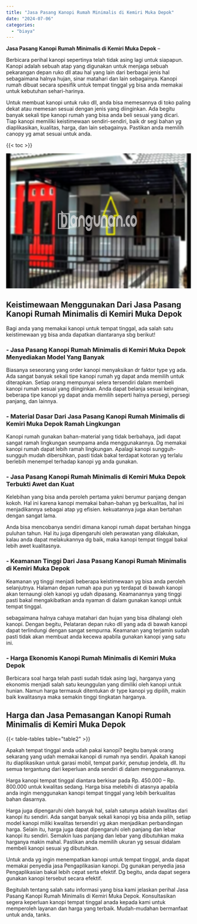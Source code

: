 ```yaml
---
title: "Jasa Pasang Kanopi Rumah Minimalis di Kemiri Muka Depok"
date: "2024-07-06"
categories: 
  - "biaya"
---
```


**Jasa Pasang Kanopi Rumah Minimalis di Kemiri Muka Depok** –

Berbicara perihal kanopi sepertinya telah tidak asing lagi untuk siapapun. Kanopi adalah sebuah atap yang digunakan untuk menjaga sebuah pekarangan depan ruko dll atau hal yang lain dari berbagai jenis hal sebagaimana halnya hujan, sinar matahari dan lain sebagainya. Kanopi rumah dibuat secara spesifik untuk tempat tinggal yg bisa anda memakai untuk kebutuhan sehari-harinya.

Untuk membuat kanopi untuk ruko dll, anda bisa memesannya di toko paling dekat atau memesan sesuai dengan jenis yang diinginkan. Ada begitu banyak sekali tipe kanopi rumah yang bisa anda beli sesuai yang dicari. Tiap kanopi memiliki keistimewaan sendiri-sendiri, baik dr segi bahan yg diaplikasikan, kualitas, harga, dan lain sebagainya. Pastikan anda memilih canopy yg amat sesuai untuk anda.

{{< toc >}}

![Jasa Pasang Kanopi Rumah Minimalis di Kemiri Muka Depok](/images/harga-kanopi-minimalis-61.png)

## Keistimewaan Menggunakan Dari Jasa Pasang Kanopi Rumah Minimalis di Kemiri Muka Depok

Bagi anda yang memakai kanopi untuk tempat tinggal, ada salah satu keistimewaan yg bisa anda dapatkan diantaranya sbg berikut!

### \- Jasa Pasang Kanopi Rumah Minimalis di Kemiri Muka Depok Menyediakan Model Yang Banyak

Biasanya seseorang yang order kanopi menyaksikan dr faktor type yg ada. Ada sangat banyak sekali tipe kanopi rumah yg dapat anda memilih untuk diterapkan. Setiap orang mempunyai selera tersendiri dalam membeli kanopi rumah sesuai yang diinginkan. Anda dapat belanja sesuai keinginan, beberapa tipe kanopi yg dapat anda memilih seperti halnya persegi, persegi panjang, dan lainnya.

### \- Material Dasar Dari Jasa Pasang Kanopi Rumah Minimalis di Kemiri Muka Depok Ramah Lingkungan

Kanopi rumah gunakan bahan-material yang tidak berbahaya, jadi dapat sangat ramah lingkungan seumpama anda menggunakannya. Dg memakai kanopi rumah dapat lebih ramah lingkungan. Apalagi kanopi sungguh-sungguh mudah dibersihkan, pasti tidak bakal terdapat kotoran yg terlalu berlebih menempel terhadap kanopi yg anda gunakan.

### \- Jasa Pasang Kanopi Rumah Minimalis di Kemiri Muka Depok Terbukti Awet dan Kuat

Kelebihan yang bisa anda peroleh pertama yakni berumur panjang dengan kokoh. Hal ini karena kanopi memakai bahan-bahan yg berkualitas, hal ini menjadikannya sebagai atap yg efisien. kekuatannya juga akan bertahan dengan sangat lama.

Anda bisa mencobanya sendiri dimana kanopi rumah dapat bertahan hingga puluhan tahun. Hal itu juga dipengaruhi oleh perawatan yang dilakukan, kalau anda dapat melakukannya dg baik, maka kanopi tempat tinggal bakal lebih awet kualitasnya.

### \- Keamanan Tinggi Dari Jasa Pasang Kanopi Rumah Minimalis di Kemiri Muka Depok

Keamanan yg tinggi menjadi beberapa keistimewaan yg bisa anda peroleh selanjutnya. Halaman depan rumah apa pun yg terdapat di bawah kanopi akan ternaungi oleh kanopi yg udah dipasang. Keamanannya yang tinggi pasti bakal mengakibatkan anda nyaman di dalam gunakan kanopi untuk tempat tinggal.

sebagaimana halnya cahaya matahari dan hujan yang bisa dihalangi oleh kanopi. Dengan begitu, Pelataran depan ruko dll yang ada di bawah kanopi dapat terlindungi dengan sangat sempurna. Keamanan yang terjamin sudah pasti tidak akan membuat anda kecewa apabila gunakan kanopi yang satu ini.

### \- Harga Ekonomis Kanopi Rumah Minimalis di Kemiri Muka Depok

Berbicara soal harga telah pasti sudah tidak asing lagi, harganya yang ekonomis menjadi salah satu keunggulan yang dimiliki oleh kanopi untuk hunian. Namun harga termasuk ditentukan dr type kanopi yg dipilih, makin baik kwalitasnya maka semakin tinggi tingkatan harganya.

## Harga dan Jasa Pemasangan Kanopi Rumah Minimalis di Kemiri Muka Depok

{{< table-tables table="table2" >}}

Apakah tempat tinggal anda udah pakai kanopi? begitu banyak orang sekarang yang udah memakai kanopi di rumah nya sendiri. Apakah kanopi itu diaplikasikan untuk garasi mobil, tempat parkir, penutup jendela, dll. Itu semua tergantung dari keperluan anda sendiri di dalam menggunakannya.

Harga kanopi tempat tinggal diantara berkisar pada Rp. 450.000 – Rp. 800.000 untuk kwalitas sedang. Harga bisa melebihi di atasnya apabila anda ingin menggunakan kanopi tempat tinggal yang lebih berkualitas bahan dasarnya.

Harga juga dipengaruhi oleh banyak hal, salah satunya adalah kwalitas dari kanopi itu sendiri. Ada sangat banyak sekali kanopi yg bisa anda pilih, setiap model kanopi miliki kwalitas tersendiri yg akan menjadikan perbandingan harga. Selain itu, harga juga dapat dipengaruhi oleh panjang dan lebar kanopi itu sendiri. Semakin luas panjang dan lebar yang dibutuhkan maka harganya makin mahal. Pastikan anda memilih ukuran yg sesuai didalam membeli kanopi sesuai yg dibutuhkan.

Untuk anda yg ingin menempatkan kanopi untuk tempat tinggal, anda dapat memakai penyedia jasa Pengaplikasian kanopi. Dg gunakan penyedia jasa Pengaplikasian bakal lebih cepat serta efektif. Dg begitu, anda dapat segera gunakan kanopi tersebut secara efektif.

Begitulah tentang salah satu informasi yang bisa kami jelaskan perihal Jasa Pasang Kanopi Rumah Minimalis di Kemiri Muka Depok. Konsultasikan segera keperluan kanopi tempat tinggal anada kepada kami untuk memperoleh layanan dan harga yang terbaik. Mudah-mudahan bermanfaat untuk anda, tanks.
